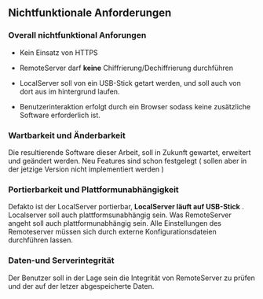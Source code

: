 
## Nichtfunktionale Anforderungen

### Overall nichtfunktional Anforungen 

* Kein Einsatz von HTTPS 

* RemoteServer darf __keine__ Chiffrierung/Dechiffrierung durchführen

* LocalServer soll von ein USB-Stick getart werden, und soll auch von dort 
  aus im hintergrund laufen.

* Benutzerinteraktion erfolgt durch ein Browser sodass keine zusätzliche
  Software erforderlich ist.



### Wartbarkeit und Änderbarkeit

Die resultierende Software dieser Arbeit, soll in Zukunft gewartet, erweitert
und geändert werden. Neu Features sind schon festgelegt ( sollen aber in der 
jetzige Version nicht implementiert werden )

### Portierbarkeit und Plattformunabhängigkeit

Defakto ist der LocalServer portierbar, __LocalServer läuft auf USB-Stick__ .
Localserver soll auch plattformsunabhängig sein. 
Was RemoteServer angeht soll auch plattformunabhängig sein. Alle Einstellungen
des Remoteserver müssen sich durch externe Konfigurationsdateien durchführen lassen.


### Daten-und Serverintegrität

Der Benutzer soll in der Lage sein die Integrität von RemoteServer zu prüfen und
der auf der letzer abgespeicherte Daten.


